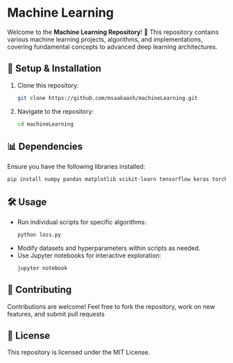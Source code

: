# Machine Learning 

Welcome to the **Machine Learning Repository**! 🚀 This repository contains various machine learning projects, algorithms, and implementations, covering fundamental concepts to advanced deep learning architectures.


## 📌 Setup & Installation
1. Clone this repository:
   ```bash
   git clone https://github.com/msaakaash/machineLearning.git
   ```
2. Navigate to the repository:
   ```bash
   cd machineLearning
   ```

## 📊 Dependencies
Ensure you have the following libraries installed:
```bash
pip install numpy pandas matplotlib scikit-learn tensorflow keras torch
```

## 🛠 Usage
- Run individual scripts for specific algorithms:
  ```bash
  python loss.py
  ```
- Modify datasets and hyperparameters within scripts as needed.
- Use Jupyter notebooks for interactive exploration:
  ```bash
  jupyter notebook
  ```


## 🤝 Contributing  
Contributions are welcome! Feel free to fork the repository, work on new features, and submit pull requests

## 📜 License
This repository is licensed under the MIT License.


